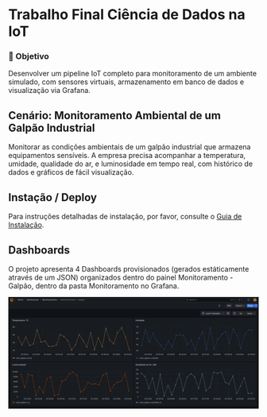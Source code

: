 # Trabalho Final Ciência de Dados na IoT

### 🎯 Objetivo

Desenvolver um pipeline IoT completo para monitoramento de um
ambiente simulado, com sensores virtuais, armazenamento em banco de
dados e visualização via Grafana.

## Cenário: Monitoramento Ambiental de um Galpão Industrial

Monitorar as condições ambientais de um galpão industrial que armazena equipamentos sensíveis. A empresa precisa acompanhar a temperatura, umidade, qualidade do ar, e luminosidade em tempo real, com histórico de dados e gráficos de fácil visualização.

## Instação / Deploy

Para instruções detalhadas de instalação, por favor, consulte o [Guia de Instalação](docs/INSTALL.md).

## Dashboards

O projeto apresenta 4 Dashboards provisionados (gerados estáticamente através de um JSON) organizados dentro do painel Monitoramento - Galpão, dentro da pasta Monitoramento no Grafana.

![image](./docs/grafana-dashboards-print.png)
